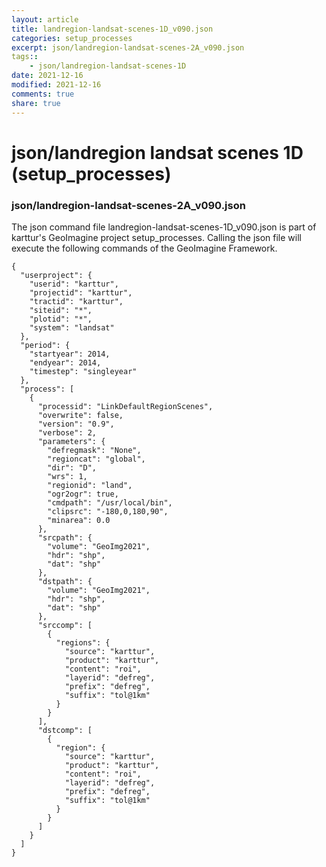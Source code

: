 ```yaml
---
layout: article
title: landregion-landsat-scenes-1D_v090.json
categories: setup_processes
excerpt: json/landregion-landsat-scenes-2A_v090.json
tags:: 
    - json/landregion-landsat-scenes-1D
date: 2021-12-16
modified: 2021-12-16
comments: true
share: true
---
```


# json/landregion landsat scenes 1D (setup_processes)

### json/landregion-landsat-scenes-2A_v090.json

The json command file <span class='file'>landregion-landsat-scenes-1D_v090.json</span> is part of karttur's GeoImagine project <span class='project'>setup_processes</span>. Calling the json file will execute the following commands of the GeoImagine Framework.

```
{
  "userproject": {
    "userid": "karttur",
    "projectid": "karttur",
    "tractid": "karttur",
    "siteid": "*",
    "plotid": "*",
    "system": "landsat"
  },
  "period": {
    "startyear": 2014,
    "endyear": 2014,
    "timestep": "singleyear"
  },
  "process": [
    {
      "processid": "LinkDefaultRegionScenes",
      "overwrite": false,
      "version": "0.9",
      "verbose": 2,
      "parameters": {
        "defregmask": "None",
        "regioncat": "global",
        "dir": "D",
        "wrs": 1,
        "regionid": "land",
        "ogr2ogr": true,
        "cmdpath": "/usr/local/bin",
        "clipsrc": "-180,0,180,90",
        "minarea": 0.0
      },
      "srcpath": {
        "volume": "GeoImg2021",
        "hdr": "shp",
        "dat": "shp"
      },
      "dstpath": {
        "volume": "GeoImg2021",
        "hdr": "shp",
        "dat": "shp"
      },
      "srccomp": [
        {
          "regions": {
            "source": "karttur",
            "product": "karttur",
            "content": "roi",
            "layerid": "defreg",
            "prefix": "defreg",
            "suffix": "tol@1km"
          }
        }
      ],
      "dstcomp": [
        {
          "region": {
            "source": "karttur",
            "product": "karttur",
            "content": "roi",
            "layerid": "defreg",
            "prefix": "defreg",
            "suffix": "tol@1km"
          }
        }
      ]
    }
  ]
}
```
